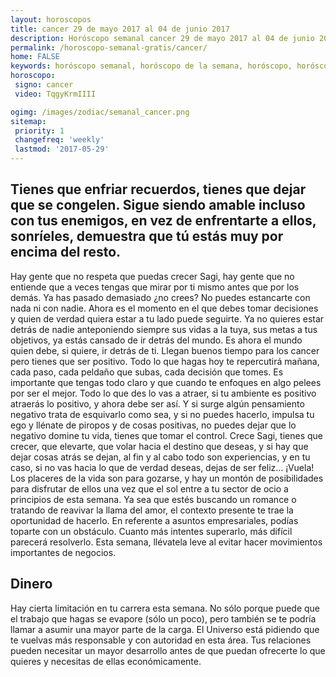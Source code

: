 ```yaml
---
layout: horoscopos
title: cancer 29 de mayo 2017 al 04 de junio 2017 
description: Horóscopo semanal cancer 29 de mayo 2017 al 04 de junio 2017. Tienes que enfriar recuerdos, tienes que dejar que se congelen. Sigue siendo amable incluso con tus enemigos, en vez de enfrentarte a ellos, sonríeles, demuestra que tú estás muy por encima del resto. 
permalink: /horoscopo-semanal-gratis/cancer/
home: FALSE
keywords: horóscopo semanal, horóscopo de la semana, horóscopo, horóscopo gratis,horóscopos, horóscopo esperanza gracia, horoscopos cancer la semana, horóscopos gratis, Tarot, Astrologia, Zodíaco, cancer, horoscopo gratis, semanal
horoscopo:
 signo: cancer
 video: TqgyKrmIIII

ogimg: /images/zodiac/semanal_cancer.png
sitemap:
 priority: 1
 changefreq: 'weekly'
 lastmod: '2017-05-29'
---
```




## Tienes que enfriar recuerdos, tienes que dejar que se congelen. Sigue siendo amable incluso con tus enemigos, en vez de enfrentarte a ellos, sonríeles, demuestra que tú estás muy por encima del resto. 

Hay gente que no respeta que puedas crecer Sagi, hay gente que no entiende que a veces tengas que mirar por ti mismo antes que por los demás. Ya has pasado demasiado ¿no crees? No puedes estancarte con nada ni con nadie. Ahora es el momento en el que debes tomar decisiones y quien de verdad quiera estar a tu lado puede seguirte. Ya no quieres estar detrás de nadie anteponiendo siempre sus vidas a la tuya, sus metas a tus objetivos, ya estás cansado de ir detrás del mundo. Es ahora el mundo quien debe, si quiere, ir detrás de ti. Llegan buenos tiempo para los cancer pero tienes que ser positivo. Todo lo que hagas hoy te repercutirá mañana, cada paso, cada peldaño que subas, cada decisión que tomes. Es importante que tengas todo claro y que cuando te enfoques en algo pelees por ser el mejor. Todo lo que des lo vas a atraer, si tu ambiente es positivo atraerás lo positivo, y ahora debe ser así. Y si surge algún pensamiento negativo trata de esquivarlo como sea, y si no puedes hacerlo, impulsa tu ego y llénate de piropos y de cosas positivas, no puedes dejar que lo negativo domine tu vida, tienes que tomar el control. Crece Sagi, tienes que crecer, que elevarte, que volar hacia el destino que deseas, y si hay que dejar cosas atrás se dejan, al fin y al cabo todo son experiencias, y en tu caso, si no vas hacia lo que de verdad deseas, dejas de ser feliz… ¡Vuela!
Los placeres de la vida son para gozarse, y hay un montón de posibilidades para disfrutar de ellos una vez que el sol entre a tu sector de ocio a principios de esta semana. Ya sea que estés buscando un romance o tratando de reavivar la llama del amor, el contexto presente te trae la oportunidad de hacerlo. En referente a asuntos empresariales, podías toparte con un obstáculo. Cuanto más intentes superarlo, más difícil parecerá resolverlo. Esta semana, llévatela leve al evitar hacer movimientos importantes de negocios.

## Dinero

Hay cierta limitación en tu carrera esta semana. No sólo porque puede que el trabajo que hagas se evapore (sólo un poco), pero también se te podría llamar a asumir una mayor parte de la carga. El Universo está pidiendo que te vuelvas más responsable y con autoridad en esta área. Tus relaciones pueden necesitar un mayor desarrollo antes de que puedan ofrecerte lo que quieres y necesitas de ellas económicamente.